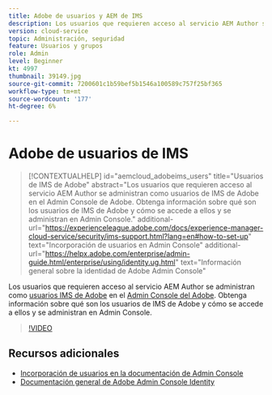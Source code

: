 ```yaml
---
title: Adobe de usuarios y AEM de IMS
description: Los usuarios que requieren acceso al servicio AEM Author se administran como usuarios de IMS de Adobe en el Admin Console de Adobe. Obtenga información sobre qué son los usuarios de IMS de Adobe y cómo se accede a ellos y se administran en Admin Console.
version: cloud-service
topic: Administración, seguridad
feature: Usuarios y grupos
role: Admin
level: Beginner
kt: 4997
thumbnail: 39149.jpg
source-git-commit: 7200601c1b59bef5b1546a100589c757f25bf365
workflow-type: tm+mt
source-wordcount: '177'
ht-degree: 6%

---
```



# Adobe de usuarios de IMS

>[!CONTEXTUALHELP]
>id="aemcloud_adobeims_users"
>title="Usuarios de IMS de Adobe"
>abstract="Los usuarios que requieren acceso al servicio AEM Author se administran como usuarios de IMS de Adobe en el Admin Console de Adobe. Obtenga información sobre qué son los usuarios de IMS de Adobe y cómo se accede a ellos y se administran en Admin Console."
>additional-url="https://experienceleague.adobe.com/docs/experience-manager-cloud-service/security/ims-support.html?lang=en#how-to-set-up" text="Incorporación de usuarios en Admin Console"
>additional-url="https://helpx.adobe.com/enterprise/admin-guide.html/enterprise/using/identity.ug.html" text="Información general sobre la identidad de Adobe Admin Console"

Los usuarios que requieren acceso al servicio AEM Author se administran como [usuarios IMS de Adobe](https://helpx.adobe.com/es/enterprise/using/set-up-identity.html) en el [Admin Console del Adobe](https://adminconsole.adobe.com). Obtenga información sobre qué son los usuarios de IMS de Adobe y cómo se accede a ellos y se administran en Admin Console.

>[!VIDEO](https://video.tv.adobe.com/v/39149/?quality=12&learn=on)

## Recursos adicionales

+ [Incorporación de usuarios en la documentación de Admin Console](https://experienceleague.adobe.com/docs/experience-manager-cloud-service/security/ims-support.html#onboarding-users-in-admin-console)
+ [Documentación general de Adobe Admin Console Identity](https://helpx.adobe.com/enterprise/using/identity.html)
